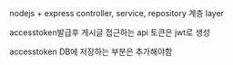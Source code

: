 nodejs + express
controller, service, repository 계층 layer

accesstoken발급후 게시글 접근하는 api
토큰은 jwt로 생성

accesstoken DB에 저장하는 부분은 추가해야함

